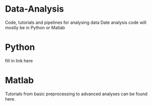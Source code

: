 # Data-Analysis
Code, tutorials and pipelines for analysing data
Date analysis code will mostly be in Python or Matlab
# Python
fill in link here
# Matlab
Tutorials from basic preprocessing to advanced analyses can be found here.
